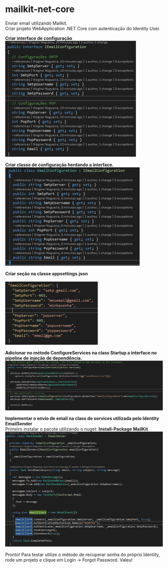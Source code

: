 # mailkit-net-core
Enviar email utilizando Mailkit. <br>
Criar projeto WebApplication .NET Core com autenticação do Identity User.

<strong>Criar interface de configuração</strong><br>
<img src="https://raw.githubusercontent.com/nogueirawagner/mailkit-net-core/master/WebApplication1/img/IEmailConfiguration.png" style="max-width:100%;">

<strong>Criar classe de configuração herdando a interface.</strong><br>
<img src="https://raw.githubusercontent.com/nogueirawagner/mailkit-net-core/master/WebApplication1/img/EmailConfiguration.png" style="max-width:100%;">

<strong>Criar seção na classe appsettings.json</strong><br><br>
<img src="https://raw.githubusercontent.com/nogueirawagner/mailkit-net-core/master/WebApplication1/img/AppSettings.png" style="max-width:100%;">

<strong>Adicionar no método ConfigureServices na class Startup a interface no pipeline de injeção de dependência.</strong><br>
<img src="https://raw.githubusercontent.com/nogueirawagner/mailkit-net-core/master/WebApplication1/img/ConfigureServices.png" style="max-width:100%;">

<strong>Implementar o envio de email na class de services utilizada pelo Identity EmailSender</strong><br>
Primeiro instalar o pacote utilizando o nuget: <strong>Install-Package MailKit</strong><br>
<img src="https://raw.githubusercontent.com/nogueirawagner/mailkit-net-core/master/WebApplication1/img/EmailSender.png" style="max-width:100%;">

Pronto! 
Para testar utilize o método de recuperar senha do próprio Identity, rode um projeto e clique em Login -> Forgot Password.
Valeu!
